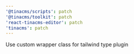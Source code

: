 ```yaml
---
'@tinacms/scripts': patch
'@tinacms/toolkit': patch
'react-tinacms-editor': patch
'tinacms': patch
---
```


Use custom wrapper class for tailwind type plugin
